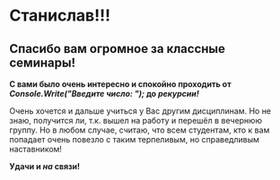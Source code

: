 # Станислав!!!

## Спасибо вам огромное за классные семинары! 

**С вами было очень интересно и спокойно проходить от 
_Console.Write("Введите  число: ");_ 
до _рекурсии!_**

Очень хочется и дальше учиться у Вас другим дисциплинам. Но не знаю, получится ли, т.к. вышел на работу и перешёл в вечернюю группу. 
Но в любом случае, считаю, что всем студентам, кто к вам попадает очень повезло с таким терпеливым, но справедливым наставником!

**Удачи и _на_ связи!**